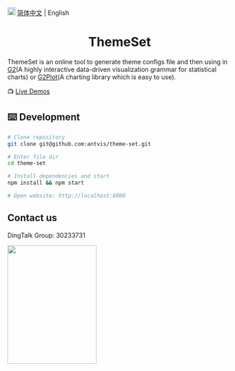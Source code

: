 <img src="https://gw.alipayobjects.com/zos/antfincdn/R8sN%24GNdh6/language.svg" width="18"> [简体中文](./README.md) | English

<h1 align="center">
<b>ThemeSet</b>
</h1>

ThemeSet is an online tool to generate theme configs file and then using in [G2](https://github.com/antvis/g2)(A highly interactive data-driven visualization grammar for statistical charts) or [G2Plot](https://github.com/antvis/g2plot)(A charting library which is easy to use).

📺  [Live Demos](https://theme-set/antv.vision)

## ⌨️ Development

```bash
# Clone repository
git clone git@github.com:antvis/theme-set.git

# Enter file dir
cd theme-set

# Install dependencies and start
npm install && npm start

# Open website: http://localhost:8000
```

## Contact us

DingTalk Group: 30233731

<img src="https://gw.alipayobjects.com/zos/antfincdn/9sHnl5k%26u4/dingdingqun.png" width="200" height="266" />
